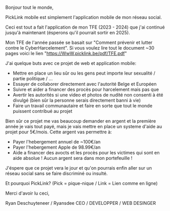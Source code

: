 Bonjour tout le monde,

PickLink mobile est simplement l'application mobile de mon réseau social.

Ceci est tout a fait l'application de mon TFE (2023 - 2024) que j'ai continué jusqu'à maintenant (ésperons qu'il pourrait sortir en 2025).

Mon TFE de l'année passée se basait sur "Comment prévenir et lutter contre le CyberHarcelement". Si vous voulez lire tout le document ~30 pages voici le lien
"https://WwW.picklink.be/pdf/TFE.pdf"

J'ai quelque buts avec ce projet de web et application mobile:

- Mettre en place un lieu sûr ou les gens peut importe leur sexualité / partie politique / ...
- Essayer de collaborer directement avec l'autorité Belge et Européen
- Suivre et aider a financer des procès pour harcelement mais pas que
- Avertir les autorités si une video et photos de nudité non consenti à été divulgé (bien sûr la personne serais directement banni à vie)
- Faire un travail communautaire et faire en sorte que tout le monde puissent contribué au projet

Bien sûr ce projet me vas beaucoup demander en argent et la première année je vais tout payé, mais je vais mettre en place un systeme d'aide au projet pour 5€/mois.
Cette argent vas permettre à:
- Payer l'hebergement annuel de ~100€/an
- Payer l'hebergement Apple de 98.99€/an
- Aide a financer des avocts et les procès pour les victimes qui sont en aide absolue
! Aucun argent sera dans mon portefeuille !

J'éspere que ce projet vera le jour et qu'on pourrais enfin aller sur un réseau social sans se faire discriminé ou insulté.

Et pourquoi PickLink? (Pick =  pique-nique / Link = Lien comme en ligne)

Merci d'avoir lu ceci,

Ryan Deschuyteneer  /  Ryansdee CEO / DEVELOPPER / WEB DESINGER
